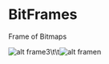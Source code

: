 # BitFrames
Frame of Bitmaps

![alt frame3](http://oi68.tinypic.com/30a9mpu.jpg)\t\t![alt framen](http://oi66.tinypic.com/n4caya.jpg)
